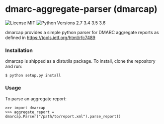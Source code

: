 # dmarc-aggregate-parser (dmarcap)

![License MIT](https://img.shields.io/npm/l/express.svg?style=for-the-badge) ![Python Versions 2.7 3.4 3.5 3.6](https://img.shields.io/badge/python-2.7%203.4%203.5%203.6-brightgreen.svg?style=for-the-badge)

dmarcap provides a simple python parser for DMARC aggregate reports as defined
in https://tools.ietf.org/html/rfc7489

### Installation

dmarcap is shipped as a distutils package. To install, clone the repository and run:

    $ python setup.py install

### Usage

To parse an aggregate report:

    >>> import dmarcap
    >>> aggregate_report = dmarcap.Parser("/path/to/report.xml").parse_report()
